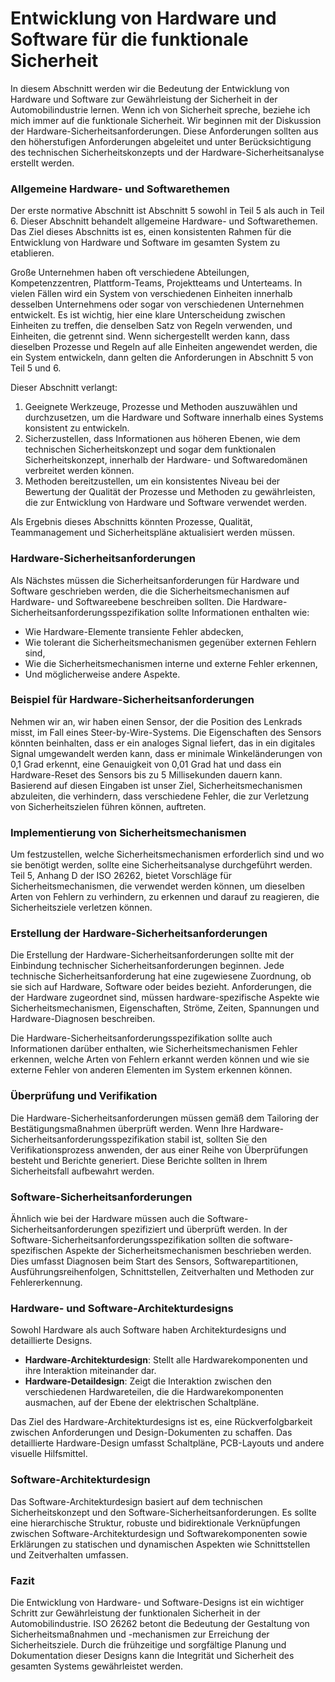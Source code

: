 # Entwicklung von Hardware und Software für die funktionale Sicherheit

In diesem Abschnitt werden wir die Bedeutung der Entwicklung von Hardware und Software zur Gewährleistung der Sicherheit in der Automobilindustrie lernen. Wenn ich von Sicherheit spreche, beziehe ich mich immer auf die funktionale Sicherheit. Wir beginnen mit der Diskussion der Hardware-Sicherheitsanforderungen. Diese Anforderungen sollten aus den höherstufigen Anforderungen abgeleitet und unter Berücksichtigung des technischen Sicherheitskonzepts und der Hardware-Sicherheitsanalyse erstellt werden.

### Allgemeine Hardware- und Softwarethemen

Der erste normative Abschnitt ist Abschnitt 5 sowohl in Teil 5 als auch in Teil 6. Dieser Abschnitt behandelt allgemeine Hardware- und Softwarethemen. Das Ziel dieses Abschnitts ist es, einen konsistenten Rahmen für die Entwicklung von Hardware und Software im gesamten System zu etablieren.

Große Unternehmen haben oft verschiedene Abteilungen, Kompetenzzentren, Plattform-Teams, Projektteams und Unterteams. In vielen Fällen wird ein System von verschiedenen Einheiten innerhalb desselben Unternehmens oder sogar von verschiedenen Unternehmen entwickelt. Es ist wichtig, hier eine klare Unterscheidung zwischen Einheiten zu treffen, die denselben Satz von Regeln verwenden, und Einheiten, die getrennt sind. Wenn sichergestellt werden kann, dass dieselben Prozesse und Regeln auf alle Einheiten angewendet werden, die ein System entwickeln, dann gelten die Anforderungen in Abschnitt 5 von Teil 5 und 6.

Dieser Abschnitt verlangt:

1. Geeignete Werkzeuge, Prozesse und Methoden auszuwählen und durchzusetzen, um die Hardware und Software innerhalb eines Systems konsistent zu entwickeln.
2. Sicherzustellen, dass Informationen aus höheren Ebenen, wie dem technischen Sicherheitskonzept und sogar dem funktionalen Sicherheitskonzept, innerhalb der Hardware- und Softwaredomänen verbreitet werden können.
3. Methoden bereitzustellen, um ein konsistentes Niveau bei der Bewertung der Qualität der Prozesse und Methoden zu gewährleisten, die zur Entwicklung von Hardware und Software verwendet werden.

Als Ergebnis dieses Abschnitts könnten Prozesse, Qualität, Teammanagement und Sicherheitspläne aktualisiert werden müssen.

### Hardware-Sicherheitsanforderungen

Als Nächstes müssen die Sicherheitsanforderungen für Hardware und Software geschrieben werden, die die Sicherheitsmechanismen auf Hardware- und Softwareebene beschreiben sollten. Die Hardware-Sicherheitsanforderungsspezifikation sollte Informationen enthalten wie:

- Wie Hardware-Elemente transiente Fehler abdecken,
- Wie tolerant die Sicherheitsmechanismen gegenüber externen Fehlern sind,
- Wie die Sicherheitsmechanismen interne und externe Fehler erkennen,
- Und möglicherweise andere Aspekte.

### Beispiel für Hardware-Sicherheitsanforderungen

Nehmen wir an, wir haben einen Sensor, der die Position des Lenkrads misst, im Fall eines Steer-by-Wire-Systems. Die Eigenschaften des Sensors könnten beinhalten, dass er ein analoges Signal liefert, das in ein digitales Signal umgewandelt werden kann, dass er minimale Winkeländerungen von 0,1 Grad erkennt, eine Genauigkeit von 0,01 Grad hat und dass ein Hardware-Reset des Sensors bis zu 5 Millisekunden dauern kann. Basierend auf diesen Eingaben ist unser Ziel, Sicherheitsmechanismen abzuleiten, die verhindern, dass verschiedene Fehler, die zur Verletzung von Sicherheitszielen führen können, auftreten.

### Implementierung von Sicherheitsmechanismen

Um festzustellen, welche Sicherheitsmechanismen erforderlich sind und wo sie benötigt werden, sollte eine Sicherheitsanalyse durchgeführt werden. Teil 5, Anhang D der ISO 26262, bietet Vorschläge für Sicherheitsmechanismen, die verwendet werden können, um dieselben Arten von Fehlern zu verhindern, zu erkennen und darauf zu reagieren, die Sicherheitsziele verletzen können.

### Erstellung der Hardware-Sicherheitsanforderungen

Die Erstellung der Hardware-Sicherheitsanforderungen sollte mit der Einbindung technischer Sicherheitsanforderungen beginnen. Jede technische Sicherheitsanforderung hat eine zugewiesene Zuordnung, ob sie sich auf Hardware, Software oder beides bezieht. Anforderungen, die der Hardware zugeordnet sind, müssen hardware-spezifische Aspekte wie Sicherheitsmechanismen, Eigenschaften, Ströme, Zeiten, Spannungen und Hardware-Diagnosen beschreiben.

Die Hardware-Sicherheitsanforderungsspezifikation sollte auch Informationen darüber enthalten, wie Sicherheitsmechanismen Fehler erkennen, welche Arten von Fehlern erkannt werden können und wie sie externe Fehler von anderen Elementen im System erkennen können.

### Überprüfung und Verifikation

Die Hardware-Sicherheitsanforderungen müssen gemäß dem Tailoring der Bestätigungsmaßnahmen überprüft werden. Wenn Ihre Hardware-Sicherheitsanforderungsspezifikation stabil ist, sollten Sie den Verifikationsprozess anwenden, der aus einer Reihe von Überprüfungen besteht und Berichte generiert. Diese Berichte sollten in Ihrem Sicherheitsfall aufbewahrt werden.

### Software-Sicherheitsanforderungen

Ähnlich wie bei der Hardware müssen auch die Software-Sicherheitsanforderungen spezifiziert und überprüft werden. In der Software-Sicherheitsanforderungsspezifikation sollten die software-spezifischen Aspekte der Sicherheitsmechanismen beschrieben werden. Dies umfasst Diagnosen beim Start des Sensors, Softwarepartitionen, Ausführungsreihenfolgen, Schnittstellen, Zeitverhalten und Methoden zur Fehlererkennung.

### Hardware- und Software-Architekturdesigns

Sowohl Hardware als auch Software haben Architekturdesigns und detaillierte Designs.

- **Hardware-Architekturdesign**: Stellt alle Hardwarekomponenten und ihre Interaktion miteinander dar.
- **Hardware-Detaildesign**: Zeigt die Interaktion zwischen den verschiedenen Hardwareteilen, die die Hardwarekomponenten ausmachen, auf der Ebene der elektrischen Schaltpläne.

Das Ziel des Hardware-Architekturdesigns ist es, eine Rückverfolgbarkeit zwischen Anforderungen und Design-Dokumenten zu schaffen. Das detaillierte Hardware-Design umfasst Schaltpläne, PCB-Layouts und andere visuelle Hilfsmittel.

### Software-Architekturdesign

Das Software-Architekturdesign basiert auf dem technischen Sicherheitskonzept und den Software-Sicherheitsanforderungen. Es sollte eine hierarchische Struktur, robuste und bidirektionale Verknüpfungen zwischen Software-Architekturdesign und Softwarekomponenten sowie Erklärungen zu statischen und dynamischen Aspekten wie Schnittstellen und Zeitverhalten umfassen.

### Fazit

Die Entwicklung von Hardware- und Software-Designs ist ein wichtiger Schritt zur Gewährleistung der funktionalen Sicherheit in der Automobilindustrie. ISO 26262 betont die Bedeutung der Gestaltung von Sicherheitsmaßnahmen und -mechanismen zur Erreichung der Sicherheitsziele. Durch die frühzeitige und sorgfältige Planung und Dokumentation dieser Designs kann die Integrität und Sicherheit des gesamten Systems gewährleistet werden.
